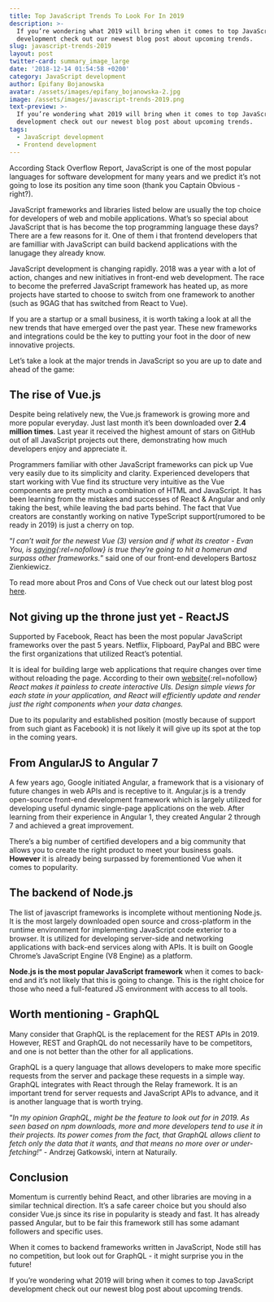 ```yaml
---
title: Top JavaScript Trends To Look For In 2019
description: >-
  If you’re wondering what 2019 will bring when it comes to top JavaScript
  development check out our newest blog post about upcoming trends. 
slug: javascript-trends-2019
layout: post
twitter-card: summary_image_large
date: '2018-12-14 01:54:58 +0200'
category: JavaScript development
author: Epifany Bojanowska
avatar: /assets/images/epifany_bojanowska-2.jpg
image: /assets/images/javascript-trends-2019.png
text-preview: >-
  If you’re wondering what 2019 will bring when it comes to top JavaScript
  development check out our newest blog post about upcoming trends. 
tags:
  - JavaScript development
  - Frontend development
---
```

According Stack Overflow Report, JavaScript is one of the most popular languages for software development for many years and we predict it’s not going to lose its position any time soon (thank you Captain Obvious - right?). 

JavaScript frameworks and libraries listed below are usually the top choice for developers of web and mobile applications. What’s so special about JavaScript that is has become the top programming language these days? There are a few reasons for it. One of them i that frontend developers that are familliar with JavaScript can build backend applications with the lanugage they already know.

JavaScript development is changing rapidly. 2018 was a year with a lot of action, changes and new initiatives in front-end web development. The race to become the preferred JavaScript framework has heated up, as more projects have started to choose to switch from one framework to another (such as 9GAG that has switched from React to Vue).

If you are a startup or a small business, it is worth taking a look at all the new trends that have emerged over the past year. These new frameworks and integrations could be the key to putting your foot in the door of new innovative projects.

Let’s take a look at the major trends in JavaScript so you are up to date and ahead of the game:

## The rise of Vue.js

Despite being relatively new, the Vue.js framework is growing more and more popular everyday. Just last month it’s been downloaded over **2.4 million times**. Last year it received the highest amount of stars on GitHub out of all JavaScript projects out there, demonstrating how much developers enjoy and appreciate it.

Programmers familiar with other JavaScript frameworks can pick up Vue very easily due to its simplicity and clarity. Experienced developers that start working with Vue find its structure very intuitive as the Vue components are pretty much a combination of HTML and JavaScript. It has been learning from the mistakes and successes of React & Angular and only taking the best, while leaving the bad parts behind. The fact that Vue creators are constantly working on native TypeScript support(rumored to be ready in 2019) is just a cherry on top.

“_I can’t wait for the newest Vue (3) version and if what its creator - Evan You, is [saying](https://medium.com/the-vue-point/plans-for-the-next-iteration-of-vue-js-777ffea6fabf){:rel=nofollow} is true they’re going to hit a homerun and surpass other frameworks._” said one of our front-end developers Bartosz Zienkiewicz.

To read more about Pros and Cons of Vue check out our latest blog post [here](https://naturaily.com/blog/pros-cons-vue-js).

##  Not giving up the throne just yet - ReactJS

Supported by Facebook, React has been the most popular JavaScript frameworks over the past 5 years. Netflix, Flipboard, PayPal and BBC were the first organizations that utilized React’s potential. 

It is ideal for building large web applications that require changes over time without reloading the page.
According to their own [website](https://reactjs.org){:rel=nofollow} _React makes it painless to create interactive UIs. Design simple views for each state in your application, and React will efficiently update and render just the right components when your data changes._

Due to its popularity and established position (mostly because of support from such giant as Facebook) it is not likely it will give up its spot at the top in the coming years.

## From AngularJS to Angular 7

A few years ago, Google initiated Angular, a framework that is a visionary of future changes in web APIs and is receptive to it. Angular.js is a trendy open-source front-end development framework which is largely utilized for developing useful dynamic single-page applications on the web. After learning from their experience in Angular 1, they created Angular 2 through 7 and achieved a great improvement.

There’s a big number of certified developers and a big community that allows you to create the right product to meet your business goals. **However** it is already being surpassed by forementioned Vue when it comes to popularity.

## The backend of Node.js 

The list of javascript frameworks is incomplete without mentioning Node.js. It is the most largely downloaded open source and cross-platform in the runtime environment for implementing JavaScript code exterior to a browser. It is utilized for developing server-side and networking applications with back-end services along with APIs. It is built on Google Chrome’s JavaScript Engine (V8 Engine) as a platform. 

**Node.js is the most popular JavaScript framework** when it comes to back-end and it’s not likely that this is going to change. This is the right choice for those who need a full-featured JS environment with access to all tools. 

## Worth mentioning - GraphQL

Many consider that GraphQL is the replacement for the REST APIs in 2019. However, REST and GraphQL do not necessarily have to be competitors, and one is not better than the other for all applications.

GraphQL is a query language that allows developers to make more specific requests from the server and package these requests in a simple way. GraphQL integrates with React through the Relay framework. It is an important trend for server requests and JavaScript APIs to advance, and it is another language that is worth trying.

“_In my opinion GraphQL, might be the feature to look out for in 2019. As seen based on npm downloads, more and more developers tend to use it in their projects. Its power comes from the fact, that GraphQL allows client to fetch only the data that it wants, and that means no more over or under-fetching!_” - Andrzej Gatkowski, intern at Naturaily.

## Conclusion

Momentum is currently behind React, and other libraries are moving in a similar technical direction. It’s a safe career choice but you should also consider Vue.js since its rise in popularity is steady and fast. It has already passed Angular, but to be fair this framework still has some adamant followers and specific uses.


When it comes to backend frameworks written in JavaScript, Node still has no competition, but look out for GraphQL - it might surprise you in the future!


If you’re wondering what 2019 will bring when it comes to top JavaScript development check out our newest blog post about upcoming trends. 

